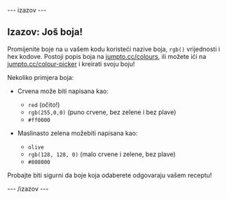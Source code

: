 \--- izazov \---

## Izazov: Još boja!

Promijenite boje na u vašem kodu koristeći nazive boja, `rgb()` vrijednosti i hex kodove. Postoji popis boja na <a href="http://jumpto.cc/colours" target="_blank">jumpto.cc/colours</a>, ili možete ići na <a href="http://jumpto.cc/colour-picker" target="_blank">jumpto.cc/colour-picker</a> i kreirati svoju boju!

Nekoliko primjera boja:

+ Crvena može biti napisana kao:
    
    + `red` (očito!)
    + `rgb(255,0,0)` (puno crvene, bez zelene i bez plave)
    + `#ff0000`

+ Maslinasto zelena možebiti napisana kao:
    
    + `olive`
    + `rgb(128, 128, 0)` (malo crvene i zelene, bez plave)
    + `#808000`

Probajte biti sigurni da boje koja odaberete odgovaraju vašem receptu!

\--- /izazov \---
